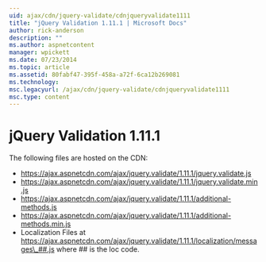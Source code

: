 ```yaml
---
uid: ajax/cdn/jquery-validate/cdnjqueryvalidate1111
title: "jQuery Validation 1.11.1 | Microsoft Docs"
author: rick-anderson
description: ""
ms.author: aspnetcontent
manager: wpickett
ms.date: 07/23/2014
ms.topic: article
ms.assetid: 80fabf47-395f-458a-a72f-6ca12b269081
ms.technology: 
msc.legacyurl: /ajax/cdn/jquery-validate/cdnjqueryvalidate1111
msc.type: content
---
```

jQuery Validation 1.11.1
====================
The following files are hosted on the CDN:

- https://ajax.aspnetcdn.com/ajax/jquery.validate/1.11.1/jquery.validate.js
- https://ajax.aspnetcdn.com/ajax/jquery.validate/1.11.1/jquery.validate.min.js
- https://ajax.aspnetcdn.com/ajax/jquery.validate/1.11.1/additional-methods.js
- https://ajax.aspnetcdn.com/ajax/jquery.validate/1.11.1/additional-methods.min.js
- Localization Files at https://ajax.aspnetcdn.com/ajax/jquery.validate/1.11.1/localization/messages\_##.js where ## is the loc code.
